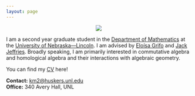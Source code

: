 ```yaml
---
layout: page
---
```


<div align="center">
	<img src="https://github.com/user-attachments/assets/14fd85dc-2bfb-42fa-949e-5211f0f59009">
</div>

I am a second year graduate student in the [Department of Mathematics](https://math.unl.edu) at the [University of Nebraska—Lincoln](https://www.unl.edu). I am advised by [Eloísa Grifo](https://eloisagrifo.github.io) and [Jack Jeffries](https://jack-jeffries.github.io). Broadly speaking, I am primarily interested in commutative algebra and homological algebra and their interactions with algebraic geometry. 

You can find my [CV](kesavan.pdf) here!

**Contact:** km2@huskers.unl.edu <br/>
**Office:** 340 Avery Hall, UNL






